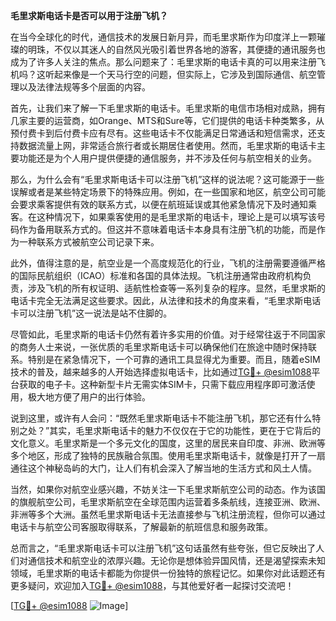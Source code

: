 **毛里求斯电话卡是否可以用于注册飞机？**

在当今全球化的时代，通信技术的发展日新月异，而毛里求斯作为印度洋上一颗璀璨的明珠，不仅以其迷人的自然风光吸引着世界各地的游客，其便捷的通讯服务也成为了许多人关注的焦点。那么问题来了：毛里求斯的电话卡真的可以用来注册飞机吗？这听起来像是一个天马行空的问题，但实际上，它涉及到国际通信、航空管理以及法律法规等多个层面的内容。

首先，让我们来了解一下毛里求斯的电话卡。毛里求斯的电信市场相对成熟，拥有几家主要的运营商，如Orange、MTS和Sure等，它们提供的电话卡种类繁多，从预付费卡到后付费卡应有尽有。这些电话卡不仅能满足日常通话和短信需求，还支持数据流量上网，非常适合旅行者或长期居住者使用。然而，毛里求斯的电话卡主要功能还是为个人用户提供便捷的通信服务，并不涉及任何与航空相关的业务。

那么，为什么会有“毛里求斯电话卡可以注册飞机”这样的说法呢？这可能源于一些误解或者是某些特定场景下的特殊应用。例如，在一些国家和地区，航空公司可能会要求乘客提供有效的联系方式，以便在航班延误或其他紧急情况下及时通知乘客。在这种情况下，如果乘客使用的是毛里求斯的电话卡，理论上是可以填写该号码作为备用联系方式的。但这并不意味着电话卡本身具有注册飞机的功能，而是作为一种联系方式被航空公司记录下来。

此外，值得注意的是，航空业是一个高度规范化的行业，飞机的注册需要遵循严格的国际民航组织（ICAO）标准和各国的具体法规。飞机注册通常由政府机构负责，涉及飞机的所有权证明、适航性检查等一系列复杂的程序。显然，毛里求斯的电话卡完全无法满足这些要求。因此，从法律和技术的角度来看，“毛里求斯电话卡可以注册飞机”这一说法是站不住脚的。

尽管如此，毛里求斯的电话卡仍然有着许多实用的价值。对于经常往返于不同国家的商务人士来说，一张优质的毛里求斯电话卡可以确保他们在旅途中随时保持联系。特别是在紧急情况下，一个可靠的通讯工具显得尤为重要。而且，随着eSIM技术的普及，越来越多的人开始选择虚拟电话卡，比如通过[TG💪+ @esim1088](https://t.me/s/esim1088)平台获取的电子卡。这种新型卡片无需实体SIM卡，只需下载应用程序即可激活使用，极大地方便了用户的出行体验。

说到这里，或许有人会问：“既然毛里求斯电话卡不能注册飞机，那它还有什么特别之处？”其实，毛里求斯电话卡的魅力不仅仅在于它的功能性，更在于它背后的文化意义。毛里求斯是一个多元文化的国度，这里的居民来自印度、非洲、欧洲等多个地区，形成了独特的民族融合氛围。使用毛里求斯电话卡，就像是打开了一扇通往这个神秘岛屿的大门，让人们有机会深入了解当地的生活方式和风土人情。

当然，如果你对航空业感兴趣，不妨关注一下毛里求斯航空公司的动态。作为该国的旗舰航空公司，毛里求斯航空在全球范围内运营着多条航线，连接亚洲、欧洲、非洲等多个大洲。虽然毛里求斯电话卡无法直接参与飞机注册流程，但你可以通过电话卡与航空公司客服取得联系，了解最新的航班信息和服务政策。

总而言之，“毛里求斯电话卡可以注册飞机”这句话虽然有些夸张，但它反映出了人们对通信技术和航空业的浓厚兴趣。无论你是想体验异国风情，还是渴望探索未知领域，毛里求斯的电话卡都能为你提供一份独特的旅程记忆。如果你对此话题还有更多疑问，欢迎加入[TG💪+ @esim1088](https://t.me/s/esim1088)，与其他爱好者一起探讨交流吧！

[[TG💪+ @esim1088](https://t.me/s/esim1088) ![Image](https://i.postimg.cc/4NQfJmqS/Snipaste-2025-05-13-00-14-12.png)]